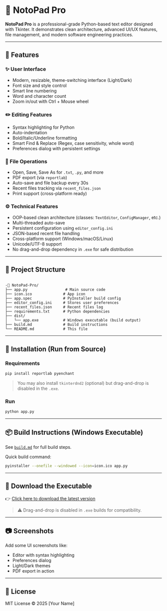 # 📝 NotoPad Pro

**NotoPad Pro** is a professional-grade Python-based text editor designed with Tkinter. It demonstrates clean architecture, advanced UI/UX features, file management, and modern software engineering practices.

---

## 🚀 Features

### ✨ User Interface

- Modern, resizable, theme-switching interface (Light/Dark)
- Font size and style control
- Smart line numbering
- Word and character count
- Zoom in/out with Ctrl + Mouse wheel

### ✏️ Editing Features

- Syntax highlighting for Python
- Auto-indentation
- Bold/Italic/Underline formatting
- Smart Find & Replace (Regex, case sensitivity, whole word)
- Preferences dialog with persistent settings

### 📁 File Operations

- Open, Save, Save As for `.txt`, `.py`, and more
- PDF export (via `reportlab`)
- Auto-save and file backup every 30s
- Recent files tracking via `recent_files.json`
- Print support (cross-platform ready)

### ⚙️ Technical Features

- OOP-based clean architecture (classes: `TextEditor`, `ConfigManager`, etc.)
- Multi-threaded auto-save
- Persistent configuration using `editor_config.ini`
- JSON-based recent file handling
- Cross-platform support (Windows/macOS/Linux)
- Unicode/UTF-8 support
- No drag-and-drop dependency in `.exe` for safe distribution

---

## 📁 Project Structure

```

-📂 NotoPad-Pro/
├── app.py                 # Main source code
├── icon.ico              # App icon
├── app.spec              # PyInstaller build config
├── editor_config.ini     # Stores user preferences
├── recent_files.json     # Recent files log
├── requirements.txt      # Python dependencies 
├── dist/
│   └── app.exe           # Windows executable (build output)
├── build.md              # Build instructions
└── README.md             # This file
```

---

## 🔧 Installation (Run from Source)

### Requirements

```bash
pip install reportlab pyenchant
```

> You may also install `tkinterdnd2` (optional) but drag-and-drop is disabled in the `.exe`.

### Run

```bash
python app.py
```

---

## 📦 Build Instructions (Windows Executable)

See [`build.md`](./build.md) for full build steps.

Quick build command:

```bash
pyinstaller --onefile --windowed --icon=icon.ico app.py
```

---

## 💾 Download the Executable

👉 [Click here to download the latest version](https://github.com//NotoPad-Pro/dist/app.exe)

> ⚠️ Drag-and-drop is disabled in `.exe` builds for compatibility.

---

## 📷 Screenshots

Add some UI screenshots like:

- Editor with syntax highlighting
- Preferences dialog
- Light/Dark themes
- PDF export in action

---

## 📜 License

MIT License © 2025 [Your Name]
